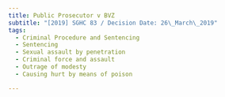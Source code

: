 ```yaml
---
title: Public Prosecutor v BVZ
subtitle: "[2019] SGHC 83 / Decision Date: 26\_March\_2019"
tags:
  - Criminal Procedure and Sentencing
  - Sentencing
  - Sexual assault by penetration
  - Criminal force and assault
  - Outrage of modesty
  - Causing hurt by means of poison

---
```

